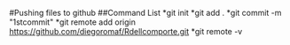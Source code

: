 #Pushing files to github
##Command List
*git init
*git add .
*git commit -m "1stcommit"
*git remote add origin https://github.com/diegoromaf/Rdellcomporte.git
*git remote -v
